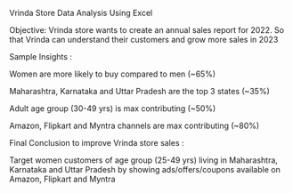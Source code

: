  Vrinda Store Data Analysis Using Excel

Objective:
Vrinda store wants to create an annual sales report for 2022. So that Vrinda can understand their customers and grow more sales in 2023


Sample Insights :

Women are more likely to buy compared to men (~65%)

Maharashtra, Karnataka and Uttar Pradesh are the top 3 states (~35%)

Adult age group (30-49 yrs) is max contributing (~50%)

Amazon, Flipkart and Myntra channels are max contributing (~80%)



Final Conclusion to improve Vrinda store sales :

Target women customers of age group (25-49 yrs) living in Maharashtra, Karnataka and Uttar Pradesh by showing ads/offers/coupons available on Amazon, Flipkart and Myntra
